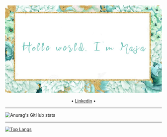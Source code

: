 ![alt text](https://github.com/majastamenic/majastamenic/blob/main/maja.jpg?raw=true)

<p align="center">
 • <a href="https://www.linkedin.com/in/maja-stamenic-a47022207/">Linkedin</a> •
</p>

---

![Anurag's GitHub stats](https://github-readme-stats.vercel.app/api?username=majastamenic&show_icons=true&theme=vue)   

---

[![Top Langs](https://github-readme-stats.vercel.app/api/top-langs/?username=majastamenic)](https://github.com/majastamenic/github-readme-stats)

